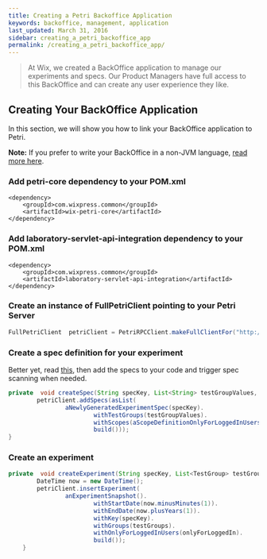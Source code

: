 ```yaml
---
title: Creating a Petri Backoffice Application
keywords: backoffice, management, application
last_updated: March 31, 2016
sidebar: creating_a_petri_backoffice_app
permalink: /creating_a_petri_backoffice_app/
---
```


> At Wix, we created a BackOffice application to manage our experiments and specs. Our Product Managers have full access to this BackOffice and can create any user experience they like.

## Creating Your BackOffice Application

In this section, we will show you how to link your BackOffice application to Petri. 

**Note:** If you prefer to write your BackOffice in a non-JVM language, [read more here]({{site.data.urls.managing_experiments_specs.url}}).


### Add petri-core dependency to your POM.xml

```
<dependency>
	<groupId>com.wixpress.common</groupId>
    <artifactId>wix-petri-core</artifactId>
</dependency>
```

### Add laboratory-servlet-api-integration dependency to your POM.xml
    
```
<dependency>
 	<groupId>com.wixpress.common</groupId>
    <artifactId>laboratory-servlet-api-integration</artifactId>   
</dependency>
```

### Create an instance of FullPetriClient pointing to your Petri Server 

```java
FullPetriClient  petriClient = PetriRPCClient.makeFullClientFor("http://localhost:9901/petri");
```

### Create a spec definition for your experiment

Better yet, read [this]({{site.data.urls.experiments.url}}#what-are-experiment-specs), then add the specs to your code and trigger spec scanning when needed.

```java
private  void createSpec(String specKey, List<String> testGroupValues, String scopeName) {
        petriClient.addSpecs(asList(
                aNewlyGeneratedExperimentSpec(specKey).
                        withTestGroups(testGroupValues).
                        withScopes(aScopeDefinitionOnlyForLoggedInUsers(scopeName)).
                        build()));
}
```

### Create an experiment 

```java
private  void createExperiment(String specKey, List<TestGroup> testGroups, boolean onlyForLoggedIn) {
        DateTime now = new DateTime();
        petriClient.insertExperiment(
                anExperimentSnapshot().
                        withStartDate(now.minusMinutes(1)).
                        withEndDate(now.plusYears(1)).
                        withKey(specKey).
                        withGroups(testGroups).
                        withOnlyForLoggedInUsers(onlyForLoggedIn).
                        build());
    }
```
